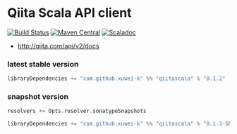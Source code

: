 # Qiita Scala API client

[![Build Status](https://secure.travis-ci.org/xuwei-k/qiitascala.png)](http://travis-ci.org/xuwei-k/qiitascala)
[![Maven Central](https://maven-badges.herokuapp.com/maven-central/com.github.xuwei-k/qiitascala_2.11/badge.svg)](https://maven-badges.herokuapp.com/maven-central/com.github.xuwei-k/qiitascala_2.11)
[![Scaladoc](http://javadoc-badge.appspot.com/com.github.xuwei-k/qiitascala_2.11.svg?label=scaladoc)](http://javadoc-badge.appspot.com/com.github.xuwei-k/qiitascala_2.11)

- <http://qiita.com/api/v2/docs>

### latest stable version

```scala
libraryDependencies += "com.github.xuwei-k" %% "qiitascala" % "0.1.2"
```

### snapshot version

```scala
resolvers += Opts.resolver.sonatypeSnapshots

libraryDependencies += "com.github.xuwei-k" %% "qiitascala" % "0.1.3-SNAPSHOT"
```
